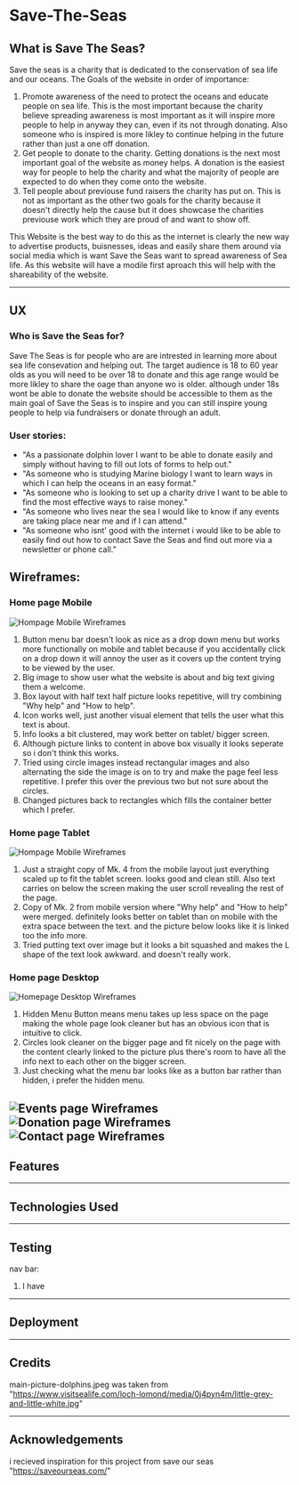 # Save-The-Seas

## What is Save The Seas?

Save the seas is a charity that is dedicated to the conservation of sea life and our oceans.
The Goals of the website in order of importance:

1. Promote awareness of the need to protect the oceans and educate people on sea life. This is the most important because the charity believe spreading awareness is most important as it will inspire more people to help in anyway they can, even if its not through donating. Also someone who is inspired is more likley to continue helping in the future rather than just a one off donation. 
2. Get people to donate to the charity. Getting donations is the next most important goal of the website as money helps. A donation is the easiest way for people to help the charity and what the majority of people are expected to do when they come onto the website.
3. Tell people about previouse fund raisers the charity has put on. This is not as important as the other two goals for the charity because it doesn't directly help the cause but it does showcase the charities previouse work which they are proud of and want to show off.

 This Website is the best way to do this as the internet is clearly the new way to advertise products, buisnesses, ideas and easily share them around via social media which is want Save the Seas want to spread awareness of Sea life. As this website will have a modile first aproach this will help with the shareability of the website.

---
## UX

### Who is Save the Seas for?

Save The Seas is for people who are are intrested in learning more about sea life consevation and helping out. The target audience is 18 to 60 year olds as you will need to be over 18 to donate and this age range would be more likley to share the oage than anyone wo is older. although under 18s wont be able to donate the website should be accessible to them as the main goal of Save the Seas is to inspire and you can still inspire young people to help via fundraisers or donate through an adult.

### User stories:

* "As a passionate dolphin lover I want to be able to donate easily and simply without having to fill out lots of forms to help out."
* "As someone who is studying Marine biology I want to learn ways in which I can help the oceans in an easy format."
* "As someone who is looking to set up a charity drive I want to be able to find the most effective ways to raise money."
* "As someone who lives near the sea I would like to know if any events are taking place near me and if I can attend."
* "As someone who isnt' good with the internet i would like to be able to easily find out how to contact Save the Seas and find out more via a newsletter or phone call."



## Wireframes:

### Home page Mobile

![Hompage Mobile Wireframes](./assets/wireframes/home-page-mobile.png)

1. Button menu bar doesn't look as nice as a drop down menu but works more functionally on mobile and tablet because if you accidentally click on a drop down it will annoy the user as it covers up the content trying to be viewed by the user.
2. Big image to show user what the website is about and big text giving them a welcome.
3. Box layout with half text half picture looks repetitive, will try combining "Why help" and "How to help".
4. Icon works well, just another visual element that tells the user what this text is about.
5. Info looks a bit clustered, may work better on tablet/ bigger screen.
6. Although picture links to content in above box visually it looks seperate so i don't think this works.
7. Tried using circle images instead rectangular images and also alternating the side the image is on to try and make the page feel less repetitive. I prefer this over the previous two but not sure about the circles.
8. Changed pictures back to rectangles which fills the container better which I prefer.



### Home page Tablet

![Hompage Mobile Wireframes](./assets/wireframes/home-page-tablet.png)

1. Just a straight copy of Mk. 4 from the mobile layout just everything scaled up to fit the tablet screen. looks good and clean still. Also text carries on below the screen making the user scroll revealing the rest of the page. 
2. Copy of Mk. 2 from mobile version where "Why help" and "How to help" were merged. definitely looks better on tablet than on mobile with the extra space between the text. and the picture below looks like it is linked too the info more. 
3. Tried putting text over image but it looks a bit squashed and makes the L shape of the text look awkward. and doesn't really work.



### Home page Desktop

![Homepage Desktop Wireframes](./assets/wireframes/home-page-desktop1.png)

1. Hidden Menu Button means menu takes up less space on the page making the whole page look cleaner but has an obvious icon that is intuitive to click.
2. Circles look cleaner on the bigger page and fit nicely on the page with the content clearly linked to the picture plus there's room to have all the info next to each other on the bigger screen.
3. Just checking what the menu bar looks like as a button bar rather than hidden, i prefer the hidden menu.

![Events page Wireframes](./assets/wireframes/events.png)
![Donation page Wireframes](./assets/wireframes/donation.png)
![Contact page Wireframes](./assets/wireframes/contact.png)
---
## Features
---
## Technologies Used
---
## Testing

nav bar:
1. I have 


---
## Deployment
---
## Credits
main-picture-dolphins.jpeg was taken from "https://www.visitsealife.com/loch-lomond/media/0j4pyn4m/little-grey-and-little-white.jpg"

---
## Acknowledgements 
i recieved inspiration for this project from save our seas "https://saveourseas.com/"